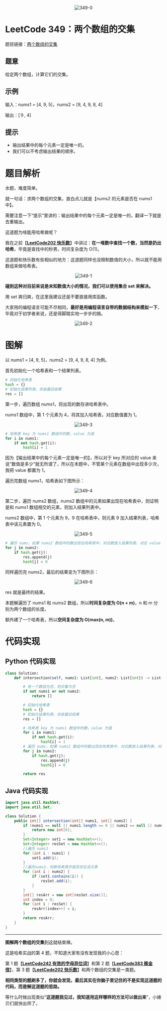 <div align=center>

![349-0](https://cdn.codegoudan.com/img/349-0.png)

</div>

# LeetCode 349：两个数组的交集

题目链接：[两个数组的交集](https://leetcode-cn.com/problems/intersection-of-two-arrays/)



## 题意

给定两个数组，计算它们的交集。



## 示例

输入：nums1 = [4, 9, 5]，nums2 = [9, 4, 9, 8, 4]

输出：[９, 4]



## 提示

- 输出结果中的每个元素一定是唯一的。
- 我们可以不考虑输出结果的顺序。



# 题目解析

水题，难度简单。

就一句话：求两个数组的交集，直白点儿就是【nums2 的元素是否在 nums1 中】。

需要注意一下“提示”里讲的：输出结果中的每个元素一定是唯一的，翻译一下就是去重输出。

这道题为啥能用哈希做呢？

我在之前【[**LeetCode202 快乐数**](http://mp.weixin.qq.com/s?__biz=MzI0NjAxMDU5NA==&mid=2475921749&idx=1&sn=14793c51448317a6c9dfb4e263a9cc90&chksm=ff22f6d8c8557fce36547a97d745c21c5c941d2777a118ec760fe771832071d90222316d3d89&scene=21#wechat_redirect)】中讲过：**在一堆数中查找一个数，当然是扔出哈希**，毕竟是查找中的秒男，时间复杂度为 O(1)。

这道题和快乐数有些相似的地方：这道题同样也没限制数值的大小，所以就不能用数组来做哈希表。

<div align=center>

![349-1](https://cdn.codegoudan.com/img/349-1.jpg)

</div>

**碰到这种对目前来说是未知数值大小的情况，我们可以使用集合 set 来解决。**

用 set 爽归爽，在这里我建议还是不要直接用库函数。

大家用的编程语言可能不尽相同，**最好是用编程语言自带的数据结构来模拟一下**，毕竟对于初学者来说，还是得脚踏实地一步步的搞。

<div align=center>

![349-2](https://cdn.codegoudan.com/img/349-2.jpg)

</div>



# 图解

以 nums1 = [4, 9, 5]，nums2 = [9, 4, 9, 8, 4] 为例。

首先初始化一个哈希表和一个结果列表。

```Python
# 初始化哈希表
hash = {}
# 初始化结果列表，存放最后结果
res = []
```

第一步，遍历数组 nums1，将出现的数存进哈希表中。

nums1 数组中，第 1 个元素为 4，将其加入哈希表，对应数值置为 1。

<div align=center>

![349-3](https://cdn.codegoudan.com/img/349-3.png)

</div>

```Python
# 哈希表 key 为 nums1 数组中的数，value 为值
for i in nums1:
    if not hash.get(i):
        hash[i] = 1
```

因为【输出结果中的每个元素一定是唯一的】，所以对于 key 所对应的 value 来说“数值是多少”就无所谓了，所以在本题中，不管某个元素在数组中出现多少次，我把 value 都置为 1。

遍历完数组 nums1，哈希表如下图所示：

<div align=center>

![349-4](https://cdn.codegoudan.com/img/349-4.png)

</div>

第二步，遍历 nums2 数组，nums2 数组中的元素如果出现在哈希表中，则证明是和 nums1 数组相交的元素，则加入结果列表中。

nums2 数组中，第 1 个元素为 9，9 在哈希表中，则元素 9 加入结果列表，哈希表中该元素置为 0。

<div align=center>

![349-5](https://cdn.codegoudan.com/img/349-5.png)

</div>

```Python
# 遍历 nums，如果 nums2 数组中的数出现在哈希表中，对应数放入结果列表，对应 value 值置-为0
for j in nums2:
    if hash.get(j):
        res.append(j)
        hash[j] = 0
```

同样遍历完 nums2，最后的结果变为下图所示：

<div align=center>

![349-6](https://cdn.codegoudan.com/img/349-6.png)

</div>

res 就是最终的结果。

本题解遍历了 nums1 和 nums2 数组，所以**时间复杂度为 O(n + m)**，n 和 m 分别为两个数组的长度。

额外建了一个哈希表，所以**空间复杂度为 O(max(n, m))**。



# 代码实现



## Python 代码实现

```Python
class Solution:
    def intersection(self, nums1: List[int], nums2: List[int]) -> List[int]:

        # 有一个数组为空，则交集为空
        if not nums1 or not nums2:
            return []

        # 初始化哈希表
        hash = {}
        # 初始化结果列表，存放最后结果
        res = []

        # 哈希表 key 为 nums1 数组中的数，value 为值
        for i in nums1:
            if not hash.get(i):
                hash[i] = 1
        # 遍历 nums，如果 nums2 数组中的数出现在哈希表中，对应数放入结果列表，对应 value 值置-为0
        for j in nums2:
            if hash.get(j):
                res.append(j)
                hash[j] = 0

        return res
```



## Java 代码实现

```Java
import java.util.HashSet;
import java.util.Set;

class Solution {
    public int[] intersection(int[] nums1, int[] nums2) {
        if (nums1 == null || nums1.length == 0 || nums2 == null || nums2.length == 0) {
            return new int[0];
        }
        Set<Integer> set1 = new HashSet<>();
        Set<Integer> resSet = new HashSet<>();
        //遍历 nums1
        for (int i : nums1) {
            set1.add(i);
        }
        //遍历nums2，判断哈希表中是否存在该元素
        for (int i : nums2) {
            if (set1.contains(i)) {
                resSet.add(i);
            }
        }
        int[] resArr = new int[resSet.size()];
        int index = 0;
        for (int i : resSet) {
            resArr[index++] = i;
        }
        return resArr;
    }
}
```



---

**图解两个数组的交集**到这就结束辣。

这是哈希实战的第 4 题，不知道大家有没有发现我的小心思：

第 1 题【[**LeetCode242 有效的字母异位词**](http://mp.weixin.qq.com/s?__biz=MzI0NjAxMDU5NA==&mid=2475921505&idx=1&sn=edf8b3420e0b1bf406f98a990074bbe0&chksm=ff22f7ecc8557efa3edfac0d6f107b67bffca87d5debb474e1d33b7b12a7c73ba3b756a280d1&scene=21#wechat_redirect)】和第 2 题【[**LeetCode383 赎金信**](http://mp.weixin.qq.com/s?__biz=MzI0NjAxMDU5NA==&mid=2475921671&idx=1&sn=dbbdcd6ee3704e7d64d00c015f66951f&chksm=ff22f68ac8557f9ceac327e81b5a1b70b3b8f9fa82e6497329b97c5aaef7f32f5fa943df59dc&scene=21#wechat_redirect)】，第 3 题【[**LeetCode202 快乐数**](http://mp.weixin.qq.com/s?__biz=MzI0NjAxMDU5NA==&mid=2475921749&idx=1&sn=14793c51448317a6c9dfb4e263a9cc90&chksm=ff22f6d8c8557fce36547a97d745c21c5c941d2777a118ec760fe771832071d90222316d3d89&scene=21#wechat_redirect)】和两个数组的交集是一类题。

**相同类型的题刷多了，你就会发现，最后其实在你脑子里记住的不是实现这道题的代码，而是解这道题的思路。**

等什么时候出现类似“**这道题我见过，我知道用这样哪样的方法可以做出来**”，小婊贝们就快出师了。
